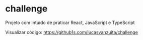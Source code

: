 # challenge
Projeto com intuído de praticar React, JavaScript e TypeScript

Visualizar código: https://github1s.com/lucasvanzuita/challenge
